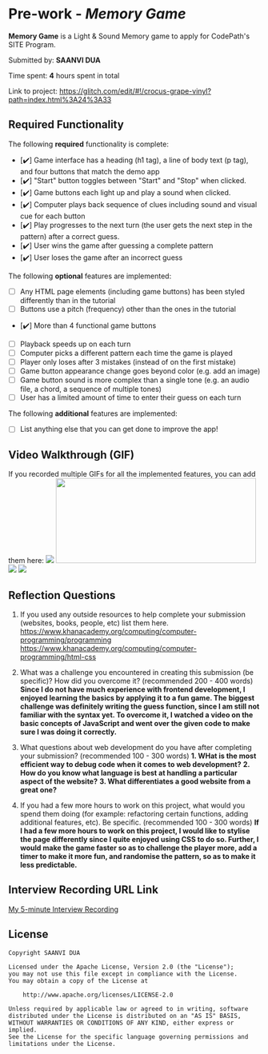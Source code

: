 # Pre-work - *Memory Game*

**Memory Game** is a Light & Sound Memory game to apply for CodePath's SITE Program. 

Submitted by: **SAANVI DUA**

Time spent: **4** hours spent in total

Link to project: https://glitch.com/edit/#!/crocus-grape-vinyl?path=index.html%3A24%3A33

## Required Functionality

The following **required** functionality is complete:

* [✔️] Game interface has a heading (h1 tag), a line of body text (p tag), and four buttons that match the demo app
* [✔️] "Start" button toggles between "Start" and "Stop" when clicked. 
* [✔️] Game buttons each light up and play a sound when clicked. 
* [✔️] Computer plays back sequence of clues including sound and visual cue for each button
* [✔️] Play progresses to the next turn (the user gets the next step in the pattern) after a correct guess. 
* [✔️] User wins the game after guessing a complete pattern
* [✔️] User loses the game after an incorrect guess

The following **optional** features are implemented:

* [ ] Any HTML page elements (including game buttons) has been styled differently than in the tutorial
* [ ] Buttons use a pitch (frequency) other than the ones in the tutorial
* [✔️] More than 4 functional game buttons
* [ ] Playback speeds up on each turn
* [ ] Computer picks a different pattern each time the game is played
* [ ] Player only loses after 3 mistakes (instead of on the first mistake)
* [ ] Game button appearance change goes beyond color (e.g. add an image)
* [ ] Game button sound is more complex than a single tone (e.g. an audio file, a chord, a sequence of multiple tones)
* [ ] User has a limited amount of time to enter their guess on each turn

The following **additional** features are implemented:

- [ ] List anything else that you can get done to improve the app!

## Video Walkthrough (GIF)

If you recorded multiple GIFs for all the implemented features, you can add them here:
![](gif1-link-here)
<img src = "http://g.recordit.co/Ao6bzQdixX.gif" width = 400 height = 170><br>
![](gif3-link-here)
![](gif4-link-here)

## Reflection Questions
1. If you used any outside resources to help complete your submission (websites, books, people, etc) list them here. 
https://www.khanacademy.org/computing/computer-programming/programming
https://www.khanacademy.org/computing/computer-programming/html-css

2. What was a challenge you encountered in creating this submission (be specific)? How did you overcome it? (recommended 200 - 400 words) 
**Since I do not have much experience with frontend development, I enjoyed learning the basics by applying it to a fun game. The biggest challenge was definitely writing the guess function, since I am still not familiar with the syntax yet. To overcome it, I watched a video on the basic concepts of JavaScript and went over the given code to make sure I was doing it correctly.**

3. What questions about web development do you have after completing your submission? (recommended 100 - 300 words) 
**1. WHat is the most efficient way to debug code when it comes to web development?**
**2. How do you know what language is best at handling a particular aspect of the website?**
**3. What differentiates a good website from a great one?**

4. If you had a few more hours to work on this project, what would you spend them doing (for example: refactoring certain functions, adding additional features, etc). Be specific. (recommended 100 - 300 words) 
**If I had a few more hours to work on this project, I would like to stylise the page differently since I quite enjoyed using CSS to do so. Further, I would make the game faster so as to challenge the player more, add a timer to make it more fun, and randomise the pattern, so as to make it less predictable.**


## Interview Recording URL Link

[My 5-minute Interview Recording](your-link-here)


## License

    Copyright SAANVI DUA

    Licensed under the Apache License, Version 2.0 (the "License");
    you may not use this file except in compliance with the License.
    You may obtain a copy of the License at

        http://www.apache.org/licenses/LICENSE-2.0

    Unless required by applicable law or agreed to in writing, software
    distributed under the License is distributed on an "AS IS" BASIS,
    WITHOUT WARRANTIES OR CONDITIONS OF ANY KIND, either express or implied.
    See the License for the specific language governing permissions and
    limitations under the License.
